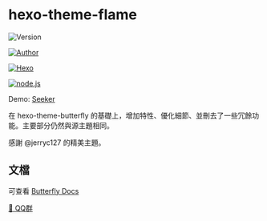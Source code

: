 # hexo-theme-flame

<img alt="Version" src="https://img.shields.io/badge/release-0.1.0(Alpha)-blue"/>

<a href="https://www.atdawn.tk/"><img alt="Author" src="https://img.shields.io/badge/author-SerokSSR-blur"/></a>

<a href="https://hexo.io"><img alt="Hexo" src="https://img.shields.io/badge/hexo-4.0+-0e83c"/></a>

<a href="https://nodejs.org/"><img alt="node.js" src="https://img.shields.io/badge/node.js-8.0+-blur"/></a>


Demo: [Seeker](https://www.atdawn.tk/)

在 hexo-theme-butterfly 的基礎上，增加特性、優化細節、並刪去了一些冗餘功能。主要部分仍然與源主題相同。

感謝 @jerryc127 的精美主題。

## 文檔

可查看 [Butterfly Docs](https://demo.jerryc.me/posts/21cfbf15/)


[ 💬 QQ群 ](https://jq.qq.com/?_wv=1027&k=5KI3Jqb)

